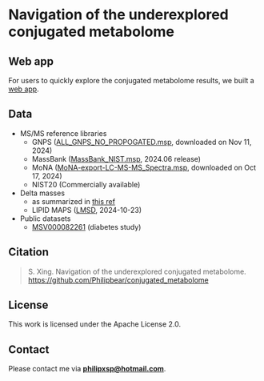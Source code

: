 # Navigation of the underexplored conjugated metabolome


## Web app
For users to quickly explore the conjugated metabolome results, we built a [web app](https://conjugated-metabolome.streamlit.app).


## Data
- MS/MS reference libraries
  - GNPS ([ALL_GNPS_NO_PROPOGATED.msp](https://external.gnps2.org/gnpslibrary), downloaded on Nov 11, 2024)
  - MassBank ([MassBank_NIST.msp](https://github.com/MassBank/MassBank-data/releases/tag/2024.06), 2024.06 release)
  - MoNA ([MoNA-export-LC-MS-MS_Spectra.msp](https://mona.fiehnlab.ucdavis.edu/downloads), downloaded on Oct 17, 2024)
  - NIST20 (Commercially available)
- Delta masses
  - as summarized in [this ref](https://www.biorxiv.org/content/10.1101/2024.10.07.617109v2)
  - LIPID MAPS ([LMSD](https://www.lipidmaps.org/databases/lmsd/download), 2024-10-23)
- Public datasets
  - [MSV000082261](https://massive.ucsd.edu/ProteoSAFe/QueryMSV?id=MSV000082261) (diabetes study)
    
## Citation
> S. Xing. Navigation of the underexplored conjugated metabolome. https://github.com/Philipbear/conjugated_metabolome


## License
This work is licensed under the Apache License 2.0.

## Contact
Please contact me via **philipxsp@hotmail.com**.

